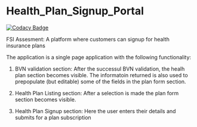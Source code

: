 # Health_Plan_Signup_Portal

[![Codacy Badge](https://api.codacy.com/project/badge/Grade/b6a70ecc44f44b34ab23a0f8918020dd)](https://app.codacy.com/gh/solaries/Health_Plan_Signup_Portal?utm_source=github.com&utm_medium=referral&utm_content=solaries/Health_Plan_Signup_Portal&utm_campaign=Badge_Grade)

FSI Assesment: A platform where customers can signup for health insurance plans

The application is a single page application with the following functionality:

1) BVN validation section: After the successul BVN validation, the healh plan section becomes visible. The informatoin returned is also used to prepopulate (but editable) some of the fields in the plan form 
section.

2) Health Plan Listing section: After a selection is made the plan form section becomes visible.

3) Health Plan Signup section: Here the user enters their details and submits for a plan subscription


